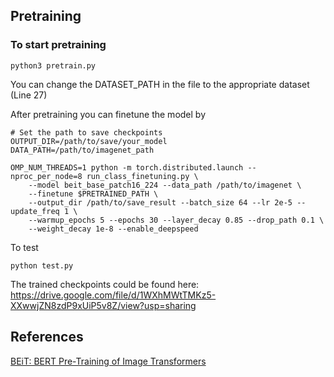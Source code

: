 ## Pretraining
### To start pretraining
```
python3 pretrain.py
```
You can change the DATASET_PATH in the file to the appropriate dataset (Line 27)

After pretraining you can finetune the model by

```
# Set the path to save checkpoints
OUTPUT_DIR=/path/to/save/your_model
DATA_PATH=/path/to/imagenet_path

OMP_NUM_THREADS=1 python -m torch.distributed.launch --nproc_per_node=8 run_class_finetuning.py \
    --model beit_base_patch16_224 --data_path /path/to/imagenet \
    --finetune $PRETRAINED_PATH \
    --output_dir /path/to/save_result --batch_size 64 --lr 2e-5 --update_freq 1 \
    --warmup_epochs 5 --epochs 30 --layer_decay 0.85 --drop_path 0.1 \
    --weight_decay 1e-8 --enable_deepspeed
```

To test

```
python test.py
```

The trained checkpoints could be found here: https://drive.google.com/file/d/1WXhMWtTMKz5-XXwwjZN8zdP9xUiP5v8Z/view?usp=sharing
## References

[BEiT: BERT Pre-Training of Image Transformers](https://github.com/microsoft/unilm/tree/master/beit)

